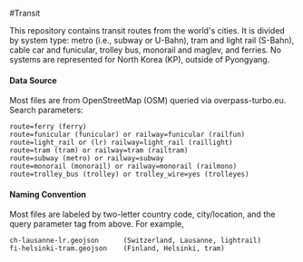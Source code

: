 #Transit

This repository contains transit routes from the world's cities. It is divided by system type: metro (i.e., subway or U-Bahn), tram and light rail (S-Bahn), cable car and funicular, trolley bus, monorail and maglev, and ferries. No systems are represented for North Korea (KP), outside of Pyongyang.

#### Data Source

Most files are from OpenStreetMap (OSM) queried via overpass-turbo.eu. Search parameters:

	route=ferry (ferry)
	route=funicular (funicular) or railway=funicular (railfun)
	route=light_rail or (lr) railway=light_rail (raillight)
	route=tram (tram) or railway=tram (railtram)
	route=subway (metro) or railway=subway
	route=monorail (monorail) or railway=monorail (railmono)
	route=trolley_bus (trolley) or trolley_wire=yes (trolleyes)

#### Naming Convention

Most files are labeled by two-letter country code, city/location, and the query parameter tag from above. For example,

	ch-lausanne-lr.geojson		(Switzerland, Lausanne, lightrail)
	fi-helsinki-tram.geojson	(Finland, Helsinki, tram)

